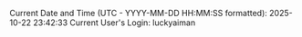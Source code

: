 Current Date and Time (UTC - YYYY-MM-DD HH:MM:SS formatted): 2025-10-22 23:42:33
Current User's Login: luckyaiman
